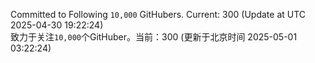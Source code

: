 Committed to Following `10,000` GitHubers. Current: <!-- FOLLOWING_COUNT -->300<!-- FOLLOWING_COUNT --> (Update at UTC <!-- LAST_UPDATED -->2025-04-30 19:22:24<!-- LAST_UPDATED -->)<br>
致力于关注`10,000`个GitHuber。当前：<!-- FOLLOWING_COUNT -->300<!-- FOLLOWING_COUNT --> (更新于北京时间 <!-- LAST_UPDATED_CST -->2025-05-01 03:22:24<!-- LAST_UPDATED_CST -->)
